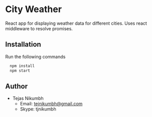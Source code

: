 # City Weather
React app for displaying weather data for different cities. Uses react middleware to resolve promises.

## Installation
Run the following commands
```javascript
  npm install
  npm start
```

## Author 
- Tejas Nikumbh
  - Email: tejnikumbh@gmail.com
  - Skype: tjnikumbh
